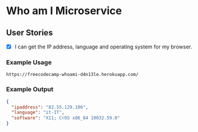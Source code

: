 # Who am I Microservice

## User Stories

- [x] I can get the IP address, language and operating system for my browser.

### Example Usage

```
https://freecodecamp-whoami-d4n13le.herokuapp.com/
```

### Example Output

```json
{
  "ipaddress": "82.55.129.106",
  "language": "it-IT",
  "software": "X11; CrOS x86_64 10032.59.0"
}
```
